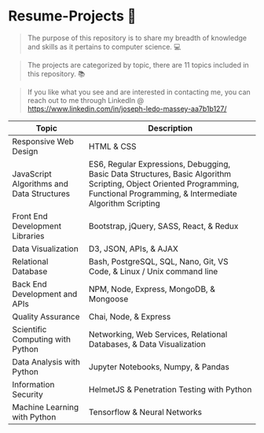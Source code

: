 # Resume-Projects 🙂

> The purpose of this repository is to share my breadth of knowledge and skills as it pertains to computer science.  💻 

> The projects are categorized by topic, there are 11 topics included in this repository. 📚

> If you like what you see and are interested in contacting me, you can reach out to me through LinkedIn @ https://www.linkedin.com/in/joseph-ledo-massey-aa7b1b127/

| Topic | Description |
| ----------- | ----------- |
| Responsive Web Design | HTML & CSS |
| JavaScript Algorithms and Data Structures | ES6, Regular Expressions, Debugging, Basic Data Structures, Basic Algorithm Scripting, Object Oriented Programming, Functional Programming, & Intermediate Algorithm Scripting|
| Front End Development Libraries  | Bootstrap, jQuery, SASS, React, & Redux |
| Data Visualization | D3, JSON, APIs, & AJAX |
| Relational Database | Bash, PostgreSQL, SQL, Nano, Git, VS Code, & Linux / Unix command line |
| Back End Development and APIs | NPM, Node, Express, MongoDB, & Mongoose |
| Quality Assurance  | Chai, Node, & Express |
| Scientific Computing with Python | Networking, Web Services, Relational Databases, & Data Visualization |
| Data Analysis with Python | Jupyter Notebooks, Numpy, & Pandas |
| Information Security | HelmetJS & Penetration Testing with Python |
| Machine Learning with Python | Tensorflow & Neural Networks |
